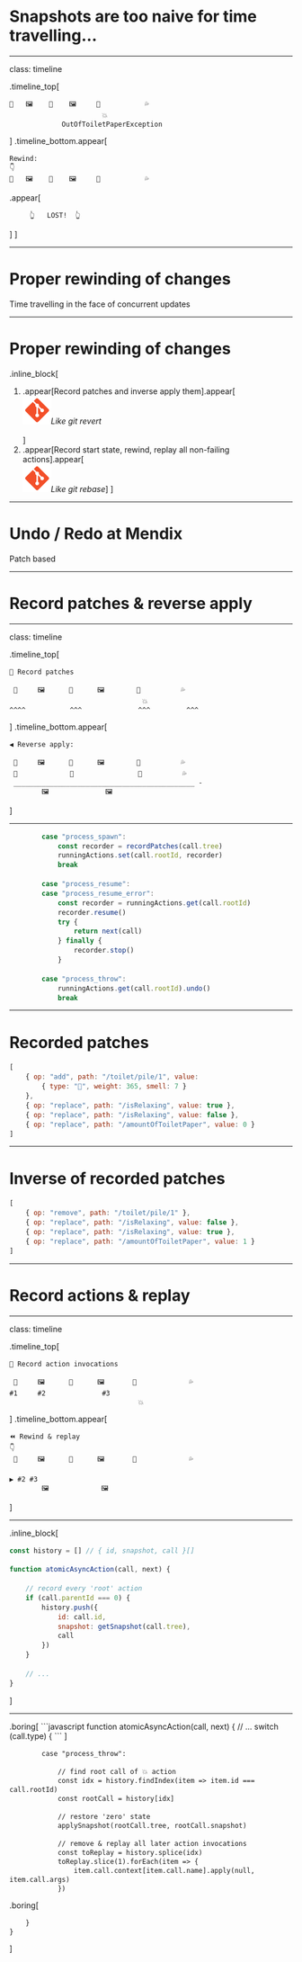 # Snapshots are too naive for time travelling...

---

class: timeline

.timeline_top[
```
💩   🖼    📃    🖼     📃           💦
                       💥
             OutOfToiletPaperException
```
]
.timeline_bottom.appear[
```
Rewind:
👇
💩   🖼    📃    🖼     📃           💦
```
.appear[
```
     👆   LOST!  👆
```
]
]

---

# Proper rewinding of changes

Time travelling in the face of concurrent updates

---

# Proper rewinding of changes

.inline_block[
1. .appear[Record patches and inverse apply them].appear[<br/><img src="img/git.png" width="50" />_Like git revert_<br/><br/>]
1. .appear[Record start state, rewind, replay all non-failing actions].appear[<br/><img src="img/git.png" width="50" />_Like git rebase_]
]

---

# Undo / Redo at Mendix

Patch based

---

# Record patches & reverse apply

---

class: timeline

.timeline_top[
```
🔴 Record patches

 💩     🖼      📃      🖼        📃          💦
                                 💥
^^^^           ^^^              ^^^         ^^^
```
]
.timeline_bottom.appear[
```
◀ Reverse apply:

 💩     🖼      📃      🖼        📃          💦
 💩             📃                📃          💦
 _____________________________________________ -
        🖼              🖼
```
]

---
```javascript
        case "process_spawn":
            const recorder = recordPatches(call.tree)
            runningActions.set(call.rootId, recorder)
            break

        case "process_resume":
        case "process_resume_error":
            const recorder = runningActions.get(call.rootId)
            recorder.resume()
            try {
                return next(call)
            } finally {
                recorder.stop()
            }

        case "process_throw":
            runningActions.get(call.rootId).undo()
            break
```

---

# Recorded patches

```javascript
[
    { op: "add", path: "/toilet/pile/1", value:
        { type: "💩", weight: 365, smell: 7 }
    },
    { op: "replace", path: "/isRelaxing", value: true },
    { op: "replace", path: "/isRelaxing", value: false },
    { op: "replace", path: "/amountOfToiletPaper", value: 0 }
]
```

---

# Inverse of recorded patches

```javascript
[
    { op: "remove", path: "/toilet/pile/1" },
    { op: "replace", path: "/isRelaxing", value: false },
    { op: "replace", path: "/isRelaxing", value: true },
    { op: "replace", path: "/amountOfToiletPaper", value: 1 }
]
```


---
# Record actions & replay

---

class: timeline

.timeline_top[
```
🔴 Record action invocations

 💩     🖼      📃      🖼       📃             💦
#1     #2              #3
                                💥
```
]
.timeline_bottom.appear[
```
⏪ Rewind & replay
👇
 💩     🖼      📃      🖼       📃             💦

▶ #2 #3
        🖼             🖼
```
]

---

.inline_block[
```javascript
const history = [] // { id, snapshot, call }[]

function atomicAsyncAction(call, next) {

    // record every 'root' action
    if (call.parentId === 0) {
        history.push({
            id: call.id,
            snapshot: getSnapshot(call.tree),
            call
        })
    }

    // ...
}
```
]

---

<div style="display:inline-block">
.boring[
```javascript
function atomicAsyncAction(call, next) {
    // ...
    switch (call.type) {
```
]

```
        case "process_throw":

            // find root call of 💥 action
            const idx = history.findIndex(item => item.id === call.rootId)
            const rootCall = history[idx]

            // restore 'zero' state
            applySnapshot(rootCall.tree, rootCall.snapshot)

            // remove & replay all later action invocations
            const toReplay = history.splice(idx)
            toReplay.slice(1).forEach(item => {
                item.call.context[item.call.name].apply(null, item.call.args)
            })
```

.boring[
```
    }
}
```
]
</div>
